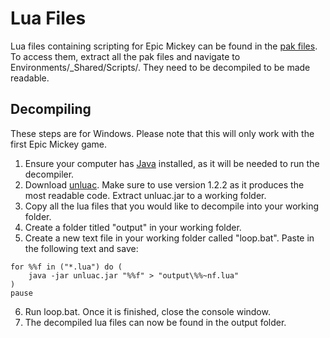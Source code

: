 # Lua Files

Lua files containing scripting for Epic Mickey can be found in the [pak files](./pak-files). To access them, extract all the pak files and navigate to Environments/_Shared/Scripts/. They need to be decompiled to be made readable.

## Decompiling
These steps are for Windows. Please note that this will only work with the first Epic Mickey game.
1. Ensure your computer has [Java](https://java.com/en/download/) installed, as it will be needed to run the decompiler.
2. Download [unluac](https://sourceforge.net/projects/unluac/files/unluacv1.2.2.zip/download). Make sure to use version 1.2.2 as it produces the most readable code. Extract unluac.jar to a working folder.
3. Copy all the lua files that you would like to decompile into your working folder.
4. Create a folder titled "output" in your working folder.
5. Create a new text file in your working folder called "loop.bat". Paste in the following text and save:
```
for %%f in ("*.lua") do (
    java -jar unluac.jar "%%f" > "output\%%~nf.lua"
)
pause
```
6. Run loop.bat. Once it is finished, close the console window.
7. The decompiled lua files can now be found in the output folder.